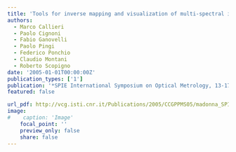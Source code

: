 ```yaml
---
title: 'Tools for inverse mapping and visualization of multi-spectral image data on 3D scanned representations of drawings'
authors:
  - Marco Callieri
  - Paolo Cignoni
  - Fabio Ganovelli
  - Paolo Pingi
  - Federico Ponchio
  - Claudio Montani
  - Roberto Scopigno
date: '2005-01-01T00:00:00Z'
publication_types: ['1']
publication: '*SPIE International Symposium on Optical Metrology, 13-17 June 2005, Munich, Germany*'
featured: false

url_pdf: http://vcg.isti.cnr.it/Publications/2005/CCGPPMS05/madonna_SPIE.pdf
image:
#    caption: 'Image'
    focal_point: ''
    preview_only: false
    share: false
---
```

